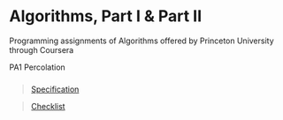 Algorithms, Part I & Part II
============

Programming assignments of Algorithms offered by Princeton University through Coursera 

PA1 Percolation
###
>[Specification](http://coursera.cs.princeton.edu/algs4/assignments/percolation.html)

>[Checklist](http://coursera.cs.princeton.edu/algs4/checklists/percolation.html)
